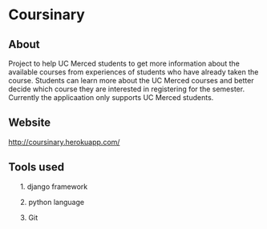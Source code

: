 # Coursinary
## About 
Project to help UC Merced students to get more information about the available courses from experiences of students who have already taken the course.
Students can learn more about the UC Merced courses and better decide which course they are interested in registering for the semester. Currently the applicaation only supports UC Merced students.
## Website
http://coursinary.herokuapp.com/
## Tools used
<ul>1. django framework</ul>
<ul>2. python language</ul>
<ul>3. Git</ul>

